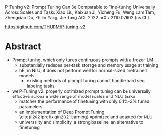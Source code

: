 P-Tuning v2: Prompt Tuning Can Be Comparable to Fine-tuning
  Universally Across Scales and Tasks
Xiao Liu, Kaixuan Ji, Yicheng Fu, Weng Lam Tam, Zhengxiao Du, Zhilin Yang,
  Jie Tang
ACL 2022 arXiv:2110.07602 [cs.CL]

https://github.com/THUDM/P-tuning-v2

# Abstract

* Prompt tuning, which only tunes continuous prompts with a frozen LM
  * substantially reduces per-task storage and memory usage at training
  * hE, in NLU, it does not perform well for normal-sized pretrained models
    * existing methods of prompt tuning cannot handle hard seq labeling tasks
* we P-Tuning v2: properly optimized prompt tuning can be universally effective
  across a wide range of model scales and NLU tasks
  * matches the performance of finetuning with only 0.1%-3% tuned parameters
  * an implementation of Deep Prompt Tuning \cite{li2021prefix,qin2021learning}
    optimized and adapted for NLU
  * universality and simplicity: a strong baseline, an alternative to finetuning
